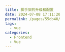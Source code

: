 ```yaml
---
title: 脚手架的升级和配置
date: 2024-07-08 17:11:20
permalink: /pages/55db40/
tags:
  - vue
categories:
  - Frontend
  - Vue
---
```


